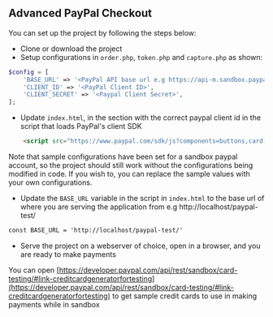 ## Advanced PayPal Checkout
You can set up the project by following the steps below:
- Clone or download the project
- Setup configurations in `order.php`, `token.php` and `capture.php` as shown:
```php
$config = [
    'BASE_URL' => '<PayPal API base url e.g https://api-m.sandbox.paypal.com/ when in sandbox>',
    'CLIENT_ID' => '<PayPal Client ID>',
    'CLIENT_SECRET' => '<Paypal Client Secret>',
];
```
- Update `index.html`, in the <head> section with the correct paypal client id in the script that loads PayPal's client SDK
```html
    <script src="https://www.paypal.com/sdk/js?components=buttons,card-fields&client-id=<PAYPAL CLIENT ID>"></script>
```

Note that sample configurations have been set for a sandbox paypal account, so the project should still work without the configurations being modified in code.
If you wish to, you can replace the sample values with your own configurations.

- Update the `BASE_URL` variable in the script in `index.html` to the base url of where you are serving the application from e.g http://localhost/paypal-test/
```html
const BASE_URL = 'http://localhost/paypal-test/'
```

- Serve the project on a webserver of choice, open in a browser, and you are ready to make payments

You can open [https://developer.paypal.com/api/rest/sandbox/card-testing/#link-creditcardgeneratorfortesting](https://developer.paypal.com/api/rest/sandbox/card-testing/#link-creditcardgeneratorfortesting) to get sample credit cards to use in making payments while in sandbox